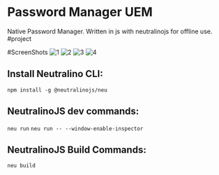 # Password Manager UEM

Native Password Manager. Written in js with neutralinojs for offline use. #project

#ScreenShots
![1](https://github.com/man2k/Password-Manager-UEM/assets/124410051/00fba774-0dfc-4107-920f-803c981a5cb0)
![2](https://github.com/man2k/Password-Manager-UEM/assets/124410051/f097fb67-c149-45cd-83bb-179d7e3e147b)
![3](https://github.com/man2k/Password-Manager-UEM/assets/124410051/0f85fccb-9441-4ea3-8f7d-5643baa80258)
![4](https://github.com/man2k/Password-Manager-UEM/assets/124410051/514c0d13-8b74-41c5-8575-e58e36e40244)


## Install Neutralino CLI:

`npm install -g @neutralinojs/neu`

## NeutralinoJS dev commands:

`neu run`
`neu run -- --window-enable-inspector`

## NeutralinoJS Build Commands:

`neu build`
